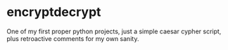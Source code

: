 # encryptdecrypt
One of my first proper python projects, just a simple caesar cypher script, plus retroactive comments for my own sanity.
